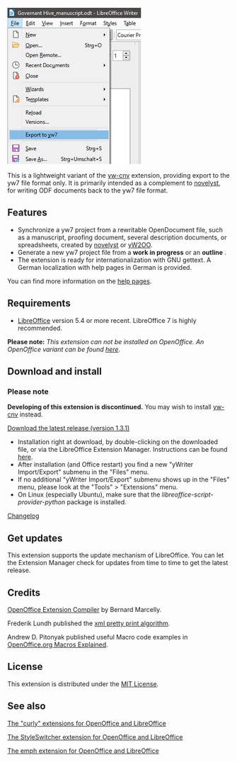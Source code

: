 ![screenshot](Screenshots/lo_menu.png)

This is a lightweight variant of the [yw-cnv](https://peter88213.github.io/yw-cnv) extension,  providing export to the yw7 file format only. It is primarily intended as a complement to [novelyst](https://peter88213.github.io/novelyst), for writing ODF documents back to the yw7 file format. 

## Features

- Synchronize a yw7 project from a rewritable OpenDocument file, such as a manuscript, proofing document, several description documents, or spreadsheets, created by [novelyst](https://peter88213.github.io/novelyst) or [yW2OO](https://peter88213.github.io/yW2OO).
- Generate a new yw7 project file from a **work in progress** or an **outline** .
- The extension is ready for internationalization with GNU gettext. A German localization with help pages in German is provided.

You can find more information on the [help pages](help).

## Requirements

- [LibreOffice](https://www.libreoffice.org/) version 5.4 or more recent. LibreOffice 7 is highly recommended.

**Please note:** *This extension can not be installed on OpenOffice. An OpenOffice variant can be found [here]( https://peter88213.github.io/oo2yw7).*

## Download and install

### Please note

**Developing of this extension is discontinued.** You may wish to install [yw-cnv](https://peter88213.github.io/yw-cnv) instead.



[Download the latest release (version 1.3.1)](https://raw.githubusercontent.com/peter88213/lo2yw7/main/dist/lo2yw7-L-1.3.1.oxt)

- Installation right at download, by double-clicking on the downloaded 
 file, or via the LibreOffice Extension Manager. Instructions can be found [here](https://wiki.documentfoundation.org/Documentation/HowTo/install_extension).
- After installation (and Office restart) you find a new "yWriter Import/Export" submenu in the "Files" menu.
- If no additional "yWriter Import/Export" submenu shows up in the "Files" menu, please look at the "Tools" > "Extensions" menu.
- On Linux (especially Ubuntu), make sure that the *libreoffice-script-provider-python* package is installed.

[Changelog](changelog)

## Get updates

This extension supports the update mechanism of LibreOffice. You can let the Extension Manager check for updates from time to time to get the latest release.

## Credits

[OpenOffice Extension
Compiler](https://wiki.openoffice.org/wiki/Extensions_Packager#Extension_Compiler)
by Bernard Marcelly.

Frederik Lundh published the [xml pretty print algorithm](http://effbot.org/zone/element-lib.htm#prettyprint).

Andrew D. Pitonyak published useful Macro code examples in [OpenOffice.org Macros Explained](https://www.pitonyak.org/OOME_3_0.pdf).

## License

This extension is distributed under the [MIT
License](http://www.opensource.org/licenses/mit-license.php).

## See also

[The "curly" extensions for OpenOffice and LibreOffice](https://peter88213.github.io/curly/)

[The StyleSwitcher extension for OpenOffice and LibreOffice](https://peter88213.github.io/StyleSwitcher/)

[The emph extension for OpenOffice and LibreOffice](https://peter88213.github.io/emph/)
